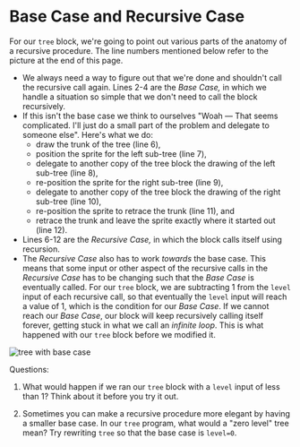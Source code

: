 # Base Case and Recursive Case

For our `tree` block, we're going to point out various parts of the anatomy of a recursive procedure. The line numbers mentioned below refer to the picture at the end of this page.  


* We always need a way to figure out that we're done and shouldn't call the recursive call again. Lines 2-4 are the _Base Case,_ in which we handle a situation so simple that we don't need to call the block recursively.
* If this isn't the base case we think to ourselves "Woah — That seems complicated. I'll just do a small part of the problem and delegate to someone else". Here's what we do: 
  * draw the trunk of the tree \(line 6\), 
  * position the sprite for the left sub-tree \(line 7\), 
  * delegate to another copy of the tree block the drawing of the left sub-tree \(line 8\),
  * re-position the sprite for the right sub-tree \(line 9\),
  * delegate to another copy of the tree block the drawing of the right sub-tree \(line 10\),
  * re-position the sprite to retrace the trunk \(line 11\), and 
  * retrace the trunk and leave the sprite exactly where it started out \(line 12\).
* Lines 6-12 are the _Recursive Case,_ in which the block calls itself using recursion.
* The _Recursive Case_ also has to work _towards_ the base case. This means that some input or other aspect of the recursive calls in the _Recursive Case_ has to be changing such that the _Base Case_ is eventually called. For our `tree` block, we are subtracting 1 from the `level` input of each recursive call, so that eventually the `level` input will reach a value of 1, which is the condition for our _Base Case_. If we cannot reach our _Base Case_, our block will keep recursively calling itself forever, getting stuck in what we call an _infinite loop_. This is what happened with our `tree` block before we modified it.

![tree with base case](https://beautyjoy.github.io/bjc-r/img/lab-10/tree-with-base-case-snap.png)

Questions:

1. What would happen if we ran our `tree` block with a `level` input of less than 1? Think about it before you try it out.

2. Sometimes you can make a recursive procedure more elegant by having a smaller base case. In our `tree` program, what would a "zero level" tree mean? Try rewriting `tree` so that the base case is `level=0`.

